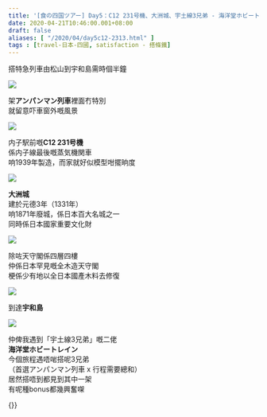 ```yaml
---
title: '[食の四国ツアー] Day5：C12 231号機、大洲城、宇土線3兄弟 - 海洋堂ホビートレイン'
date: 2020-04-21T10:46:00.001+08:00
draft: false
aliases: [ "/2020/04/day5c12-2313.html" ]
tags : [travel-日本-四國, satisfaction - 搭條鐵]
---
```


搭特急列車由松山到宇和島需時個半鐘  

![](/images/shikoku5c1.jpg)

架**アンパンマン列車**裡面冇特別  
就留意吓車窗外嘅風景  

![](/images/shikoku5c2.jpg)

内子駅前嘅**C12 231号機**  
係内子線最後嘅蒸気機関車  
响1939年製造，而家就好似模型咁擺晌度  

![](/images/shikoku5c.jpg)

**大洲城**  
建於元德3年（1331年）  
响1871年廢城，係日本百大名城之一  
同時係日本國家重要文化財  

![](/images/shikoku5c3.jpg)

除咗天守閣係四層四樓  
仲係日本罕見嘅全木造天守閣  
梗係少有地以全日本國產木料去修復  

![](/images/shikoku5c4.jpg)

到達**宇和島**  

![](/images/shikoku5c5.jpg)

仲俾我遇到「宇土線3兄弟」嘅二佬  
**海洋堂ホビートレイン**  
今個旅程遇唔啱搭呢3兄弟  
（首選アンパンマン列車 x 行程需要總和）  
居然搭唔到都見到其中一架  
有呢種bonus都幾興奮㗎  
  

{<shikoku>}}
  
